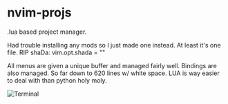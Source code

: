 # nvim-projs
 .lua based project manager.

Had trouble installing any mods so I just made one instead.
At least it's one file.
RIP shaDa: vim.opt.shada = ""

All menus are given a unique buffer and managed fairly well. Bindings are also managed. So far down to 620 lines w/ white space. LUA is way easier to deal with than python holy moly. 

![Terminal](https://github.com/samcoble/nvim-projs/assets/32228102/9190a545-ee6b-4ccb-a8ae-3667ea90b58e)
